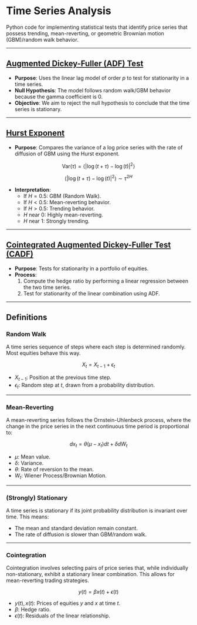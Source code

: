 # Time Series Analysis

Python code for implementing statistical tests that identify price series that possess trending, mean-reverting, or geometric Brownian motion (GBM)/random walk behavior.

---

## [Augmented Dickey-Fuller (ADF) Test](ADF.py)
- **Purpose**: Uses the linear lag model of order $p$ to test for stationarity in a time series.
- **Null Hypothesis**: The model follows random walk/GBM behavior because the gamma coefficient is $0$.
- **Objective**: We aim to reject the null hypothesis to conclude that the time series is stationary.

---

## [Hurst Exponent](Hurst.py)
- **Purpose**: Compares the variance of a log price series with the rate of diffusion of GBM using the Hurst exponent.

$$
\text{Var}(\tau) = \langle | \log(t+\tau) - \log(t) |^2 \rangle
$$

$$
\langle | \log(t+\tau) - \log(t) |^2 \rangle \sim \tau^{2H}
$$

- **Interpretation**:
  - If $H = 0.5$: GBM (Random Walk).
  - If $H < 0.5$: Mean-reverting behavior.
  - If $H > 0.5$: Trending behavior.
  - $H$ near $0$: Highly mean-reverting.
  - $H$ near $1$: Strongly trending.

---

## [Cointegrated Augmented Dickey-Fuller Test (CADF)](CADF.py)
- **Purpose**: Tests for stationarity in a portfolio of equities.
- **Process**:
  1. Compute the hedge ratio by performing a linear regression between the two time series.
  2. Test for stationarity of the linear combination using ADF.

---

## Definitions

### **Random Walk**
A time series sequence of steps where each step is determined randomly. Most equities behave this way.

$$
X_t = X_{t-1} + \epsilon_t
$$

- $X_{t-1}$: Position at the previous time step.
- $\epsilon_t$: Random step at $t$, drawn from a probability distribution.

---

### **Mean-Reverting**
A mean-reverting series follows the Ornstein-Uhlenbeck process, where the change in the price series in the next continuous time period is proportional to:

$$
dx_t = \theta (\mu - x_t) dt + \delta dW_t
$$

- $\mu$: Mean value.
- $\delta$: Variance.
- $\theta$: Rate of reversion to the mean.
- $W_t$: Wiener Process/Brownian Motion.

---

### **(Strongly) Stationary**
A time series is stationary if its joint probability distribution is invariant over time. This means:
- The mean and standard deviation remain constant.
- The rate of diffusion is slower than GBM/random walk.

---

### **Cointegration**
Cointegration involves selecting pairs of price series that, while individually non-stationary, exhibit a stationary linear combination. This allows for mean-reverting trading strategies.

$$
y(t) = \beta x(t) + \epsilon(t)
$$

- $y(t), x(t)$: Prices of equities $y$ and $x$ at time $t$.
- $\beta$: Hedge ratio.
- $\epsilon(t)$: Residuals of the linear relationship.
